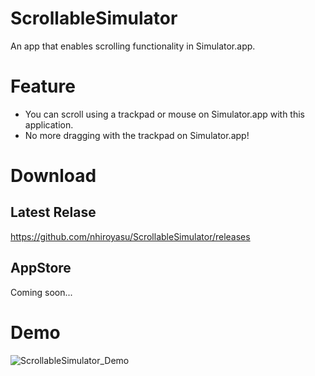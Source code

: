 # ScrollableSimulator
An app that enables scrolling functionality in Simulator.app.

# Feature
- You can scroll using a trackpad or mouse on Simulator.app with this application.
- No more dragging with the trackpad on Simulator.app!

# Download
## Latest Relase
https://github.com/nhiroyasu/ScrollableSimulator/releases

## AppStore
Coming soon...

# Demo
![ScrollableSimulator_Demo](https://github.com/nhiroyasu/ScrollableSimulator/assets/40600280/c5313e76-5ec4-4b13-8125-ae70d335d594)
